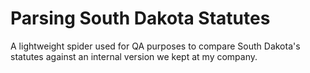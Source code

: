 # Parsing South Dakota Statutes
A lightweight spider used for QA purposes to compare South Dakota's statutes against an internal version we kept at my company.
